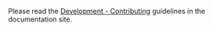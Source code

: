 Please read the [Development - Contributing](https://types.khulnasoft.com/contributing/) guidelines in the documentation site.